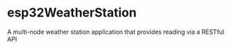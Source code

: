 # esp32WeatherStation
A multi-node weather station application that provides reading via a RESTful API
